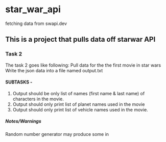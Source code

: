 # star_war_api
fetching data from swapi.dev
## This is a project that pulls data off starwar API
### Task 2
The task 2 goes like following:
Pull data for the the first movie in star wars
Write the json data into a file named output.txt
#### SUBTASKS -
1. Output should be only list of names (first name & last name) of characters in the
movie.
2. Output should only print list of planet names used in the movie
3. Output should only print list of vehicle names used in the movie.
##### Notes/Warnings
Random number generator may produce some in
